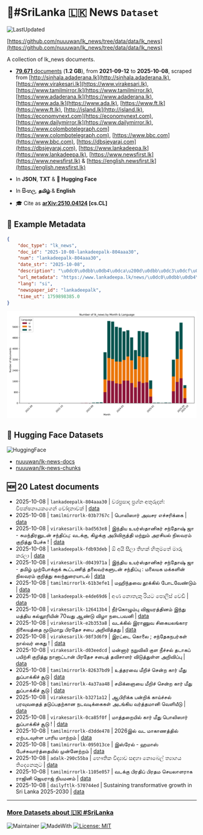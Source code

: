 # 📄#SriLanka 🇱🇰 News `Dataset`

![LastUpdated](https://img.shields.io/badge/last_updated-2025--10--08_10:16:24-green)

[https://github.com/nuuuwan/lk_news/tree/data/data/lk_news](https://github.com/nuuuwan/lk_news/tree/data/data/lk_news)

A collection of lk_news documents.

- [**79,671** documents](https://github.com/nuuuwan/lk_news/tree/data/data/lk_news) (**1.2 GB**), from **2021-09-12** to **2025-10-08**, scraped from [http://sinhala.adaderana.lk](http://sinhala.adaderana.lk), [https://www.virakesari.lk](https://www.virakesari.lk), [https://www.tamilmirror.lk](https://www.tamilmirror.lk), [https://www.adaderana.lk](https://www.adaderana.lk), [https://www.ada.lk](https://www.ada.lk), [https://www.ft.lk](https://www.ft.lk), [http://island.lk](http://island.lk), [https://economynext.com](https://economynext.com), [https://www.dailymirror.lk](https://www.dailymirror.lk), [https://www.colombotelegraph.com](https://www.colombotelegraph.com), [https://www.bbc.com](https://www.bbc.com), [https://dbsjeyaraj.com](https://dbsjeyaraj.com), [https://www.lankadeepa.lk](https://www.lankadeepa.lk), [https://www.newsfirst.lk](https://www.newsfirst.lk) & [https://english.newsfirst.lk](https://english.newsfirst.lk)

- In **JSON**, **TXT** & **🤗 Hugging Face**

- In **සිංහල**, **தமிழ்** & **English**

- 🎓 Cite as **[arXiv:2510.04124](https://arxiv.org/abs/2510.04124) [cs.CL]**

## 📝 Example Metadata

```json
{
    "doc_type": "lk_news",
    "doc_id": "2025-10-08-lankadeepalk-804aaa30",
    "num": "lankadeepalk-804aaa30",
    "date_str": "2025-10-08",
    "description": "\u0dc0\u0dbb\u0db4\u0dca\u200d\u0dbb\u0dc3\u0dcf\u0daf \u0db4\u0dca\u200d\u0dbb\u0dc1\u0dca\u0db1 \u0d85\u0dad\u0dd4\u0dbb\u0dd4\u0daf\u0db1\u0dca: \u0dc0\u0dd2\u0db4\u0d9a\u0dca\u0dc2\u0db1\u0dcf\u0dba\u0d9a\u0d9c\u0dd9\u0db1\u0dca \u0da0\u0ddd\u0daf\u0db1\u0dcf\u0dc0\u0d9a\u0dca",
    "url_metadata": "https://www.lankadeepa.lk/news/\u0dc0\u0dbb\u0db4\u0dbb\u0dc3\u0daf-\u0db4\u0dbb\u0dc1\u0db1-\u0d85\u0dad\u0dbb\u0daf\u0db1-\u0dc0\u0db4\u0d9a\u0dc2\u0db1\u0dba\u0d9a\u0d9c\u0db1-\u0da0\u0daf\u0db1\u0dc0\u0d9a/101-680899",
    "lang": "si",
    "newspaper_id": "lankadeepalk",
    "time_ut": 1759898385.0
}
```

![Chart](https://raw.githubusercontent.com/nuuuwan/lk_news/refs/heads/data/data/lk_news/docs_by_month_and_lang.png)

## 🤗 Hugging Face Datasets

![HuggingFace](https://img.shields.io/badge/-HuggingFace-FDEE21?style=for-the-badge&logo=HuggingFace)

- [nuuuwan/lk-news-docs](https://huggingface.co/datasets/nuuuwan/lk-news-docs)
- [nuuuwan/lk-news-chunks](https://huggingface.co/datasets/nuuuwan/lk-news-chunks)

## 🆕 20 Latest documents

- 2025-10-08 | `lankadeepalk-804aaa30` | වරප්‍රසාද ප්‍රශ්න අතුරුදන්: විපක්ෂනායකගෙන් චෝදනාවක් | [data](https://github.com/nuuuwan/lk_news/tree/data/data/lk_news/2020s/2025/2025-10-08-lankadeepalk-804aaa30)
- 2025-10-08 | `tamilmirrorlk-03b7767c` | பொலிஸார் அவசர எச்சரிக்கை | [data](https://github.com/nuuuwan/lk_news/tree/data/data/lk_news/2020s/2025/2025-10-08-tamilmirrorlk-03b7767c)
- 2025-10-08 | `virakesarilk-bad563e8` | இந்திய உயர்ஸ்தானிகர் சந்தோஷ் ஜா - சுமந்திரனுடன் சந்திப்பு: வடக்கு, கிழக்கு அபிவிருத்தி மற்றும் அரசியல் நிலவரம் குறித்து பேச்சு ! | [data](https://github.com/nuuuwan/lk_news/tree/data/data/lk_news/2020s/2025/2025-10-08-virakesarilk-bad563e8)
- 2025-10-08 | `lankadeepalk-fdb93deb` | ඕ අයි සීලා තිහක් හිතුමතේ මාරු කරලා | [data](https://github.com/nuuuwan/lk_news/tree/data/data/lk_news/2020s/2025/2025-10-08-lankadeepalk-fdb93deb)
- 2025-10-08 | `virakesarilk-d043971a` | இந்திய உயர்ஸ்தானிகர் சந்தோஷ் ஜா - தமிழ் முற்போக்குக் கூட்டணித் தலைவர்களுடன் சந்திப்பு : மலையக மக்களின் நிலவரம் குறித்து கலந்துரையாடல் | [data](https://github.com/nuuuwan/lk_news/tree/data/data/lk_news/2020s/2025/2025-10-08-virakesarilk-d043971a)
- 2025-10-08 | `tamilmirrorlk-61b3efe1` | மஹிந்தவை தூக்கில் போடவேண்டும் | [data](https://github.com/nuuuwan/lk_news/tree/data/data/lk_news/2020s/2025/2025-10-08-tamilmirrorlk-61b3efe1)
- 2025-10-08 | `lankadeepalk-e4de69d6` | අණ නොතැකු රියට පොලිස් වෙඩි | [data](https://github.com/nuuuwan/lk_news/tree/data/data/lk_news/2020s/2025/2025-10-08-lankadeepalk-e4de69d6)
- 2025-10-08 | `virakesarilk-126413b4` | நீர்கொழும்பு விஜயரத்தினம் இந்து மத்திய கல்லூரியின் 70வது ஆண்டு விழா நடைபவனி | [data](https://github.com/nuuuwan/lk_news/tree/data/data/lk_news/2020s/2025/2025-10-08-virakesarilk-126413b4)
- 2025-10-08 | `virakesarilk-e2b353a8` | வடக்கில் இராணுவ சிகையலங்கார நிலையத்தை மூடுமாறு பிரதேச சபை அறிவித்தது | [data](https://github.com/nuuuwan/lk_news/tree/data/data/lk_news/2020s/2025/2025-10-08-virakesarilk-e2b353a8)
- 2025-10-08 | `virakesarilk-98f3d6f9` | இரட்டை கொலை ; சந்தேகநபர்கள் நால்வர் கைது ! | [data](https://github.com/nuuuwan/lk_news/tree/data/data/lk_news/2020s/2025/2025-10-08-virakesarilk-98f3d6f9)
- 2025-10-08 | `virakesarilk-d03eedcd` | மன்னார் நறுவிலி குள நீச்சல் தடாகப் பயிற்சி குறித்து நானாட்டான் பிரதேச சபைத் தவிசாளர் விடுத்துள்ள அறிவிப்பு | [data](https://github.com/nuuuwan/lk_news/tree/data/data/lk_news/2020s/2025/2025-10-08-virakesarilk-d03eedcd)
- 2025-10-08 | `tamilmirrorlk-82637bd9` | உத்தரவை மீறிச் சென்ற கார் மீது துப்பாக்கிச் சூடு | [data](https://github.com/nuuuwan/lk_news/tree/data/data/lk_news/2020s/2025/2025-10-08-tamilmirrorlk-82637bd9)
- 2025-10-08 | `tamilmirrorlk-4a37aa48` | சமிக்ஞையை மீறிச் சென்ற கார் மீது துப்பாக்கிச் சூடு | [data](https://github.com/nuuuwan/lk_news/tree/data/data/lk_news/2020s/2025/2025-10-08-tamilmirrorlk-4a37aa48)
- 2025-10-08 | `virakesarilk-b3271a12` | ஆபிரிக்க பன்றிக் காய்ச்சல் பரவுவதைத் தடுப்பதற்கான நடவடிக்கைகள் அடங்கிய வர்த்தமானி வெளியீடு | [data](https://github.com/nuuuwan/lk_news/tree/data/data/lk_news/2020s/2025/2025-10-08-virakesarilk-b3271a12)
- 2025-10-08 | `virakesarilk-0ca85f0f` | மாத்தறையில்  கார் மீது பொலிஸார் துப்பாக்கிச் சூடு ! | [data](https://github.com/nuuuwan/lk_news/tree/data/data/lk_news/2020s/2025/2025-10-08-virakesarilk-0ca85f0f)
- 2025-10-08 | `tamilmirrorlk-d3dde478` | 2026இல் வட மாகாணத்தில் ஏற்படவுள்ள பாரிய மாற்றம் | [data](https://github.com/nuuuwan/lk_news/tree/data/data/lk_news/2020s/2025/2025-10-08-tamilmirrorlk-d3dde478)
- 2025-10-08 | `tamilmirrorlk-095013ce` | இஸ்ரேல் - ஹமாஸ் பேச்சுவார்த்தையில் முன்னேற்றம் | [data](https://github.com/nuuuwan/lk_news/tree/data/data/lk_news/2020s/2025/2025-10-08-tamilmirrorlk-095013ce)
- 2025-10-08 | `adalk-290c55ba` | භෞතික විද්‍යාව සඳහා නොබෙල් ත්‍යාගය තිදෙනෙකුට | [data](https://github.com/nuuuwan/lk_news/tree/data/data/lk_news/2020s/2025/2025-10-08-adalk-290c55ba)
- 2025-10-08 | `tamilmirrorlk-1105e057` | வடக்கு பிரதிப் பிரதம செயலாளராக ராஜினி ஜெயராஜ் நியமனம் | [data](https://github.com/nuuuwan/lk_news/tree/data/data/lk_news/2020s/2025/2025-10-08-tamilmirrorlk-1105e057)
- 2025-10-08 | `dailyftlk-570744ed` | Sustaining transformative growth in Sri Lanka 2025-2030 | [data](https://github.com/nuuuwan/lk_news/tree/data/data/lk_news/2020s/2025/2025-10-08-dailyftlk-570744ed)

---

### [More Datasets about 🇱🇰 #SriLanka](https://github.com/nuuuwan/lk_datasets)

![Maintainer](https://img.shields.io/badge/maintainer-nuuuwan-red)
![MadeWith](https://img.shields.io/badge/made_with-python-blue)
[![License: MIT](https://img.shields.io/badge/License-MIT-yellow.svg)](https://opensource.org/licenses/MIT)
